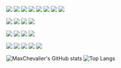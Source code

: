 ![](https://img.shields.io/badge/C%23-%23CD00CD?logo=Csharp&logoColor=white&label=Code)
![](https://img.shields.io/badge/Python-%23CD00CD?logo=python&logoColor=white&label=Code)
![](https://img.shields.io/badge/Java-%23CD00CD?logo=java&logoColor=white&label=Code)
![](https://img.shields.io/badge/JavaScript-%23CD00CD?logo=javascript&logoColor=white&label=Code)
![](https://img.shields.io/badge/TypeScript-%23CD00CD?logo=TypeScript&logoColor=white&label=Code)
![](https://img.shields.io/badge/Dart-%23CD00CD?logo=dart&logoColor=white&label=Code)
![](https://img.shields.io/badge/PHP-%23CD00CD?logo=PHP&logoColor=white&label=Code)
![](https://img.shields.io/badge/Golang-%23CD00CD?logo=Go&logoColor=white&label=Code)

![](https://img.shields.io/badge/Django-%23CD00CD?logo=Django&logoColor=white&label=Framework)
![](https://img.shields.io/badge/Flutter-%23CD00CD?logo=flutter&logoColor=white&label=Framework)
![](https://img.shields.io/badge/Angular-%23CD00CD?logo=Angular&logoColor=white&label=Framework)
![](https://img.shields.io/badge/Node.js-%23CD00CD?logo=Node.js&logoColor=white&label=Framework)

![](https://img.shields.io/badge/MySQL-%23CD00CD?logo=mysql&logoColor=white&label=Data)
![](https://img.shields.io/badge/Sqlite-%23CD00CD?logo=sqlite&logoColor=white&label=Data)
![](https://img.shields.io/badge/Mongodb-%23CD00CD?logo=mongodb&logoColor=white&label=Data)
![](https://img.shields.io/badge/Mariadb-%23CD00CD?logo=mariadb&logoColor=white&label=Data)

![](https://img.shields.io/badge/Github-%23CD00CD?logo=github&logoColor=white&label=Tools)
![](https://img.shields.io/badge/VSCode-%23CD00CD?logo=visualstudiocode&logoColor=white&label=Tools)
![](https://img.shields.io/badge/Unity-%23CD00CD?logo=Unity&logoColor=white&label=Tools)
![](https://img.shields.io/badge/Jira-%23CD00CD?logo=jira&logoColor=white&label=Tools)
![](https://img.shields.io/badge/Confluence-%23CD00CD?logo=confluence&logoColor=white&label=Tools)

![MaxChevalier's GitHub stats](https://github-readme-stats.vercel.app/api?username=MaxChevalier&show_icons=true&theme=react)
![Top Langs](https://github-readme-stats.vercel.app/api/top-langs/?username=MaxChevalier&layout=donut&theme=react&langs_count=10&hide=ShaderLab,C++,CMake)

